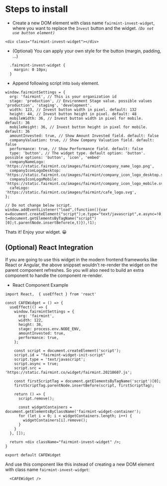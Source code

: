 # Steps to install

* Create a new DOM element with class name `fairmint-invest-widget`, where you want to replace the `Invest` button and the widget. _`(Do not use button element)`_
```
<div class="fairmint-invest-widget"></div>
```

* (Optional) You can apply your own style for the button (margin, padding, ...)
```
  .fairmint-invest-widget {
    margin: 0 10px;
  }
```

* Append following script into `body` element.

```
window.fairmintSettings = {
  org: 'fairmint', // This is your organization id
  stage: 'production', // Environment Stage value. possible values 'production', 'staging', 'development'. 
  width: 123, // Invest button width in pixel. default: 132
  height: 44, // Invest button height in pixel. default: 48
  mobileWidth: 36, // Invest button width in pixel for mobile. default: 36
  mobileHeight: 36, // Invest button height in pixel for mobile. default: 36
  amountInvested: true, // Show Amount Invested field. default: false
  companyValuation: true, // Show Company Valuation field. default: false
  performance: true, // Show Performance field. default: false
  type: 'button', // The widget type. default option: 'button'. possible options: 'button', 'icon', 'embed'
  companyNameLogo: 'https://static.fairmint.co/images/fairmint/company_name_logo.png',
  companyIconLogoDesktop: 'https://static.fairmint.co/images/fairmint/company_icon_logo_desktop.svg',
  companyIconLogoMobile: 'https://static.fairmint.co/images/fairmint/company_icon_logo_mobile.svg',
  cafeLogo: 'https://static.fairmint.co/images/fairmint/cafe_logo.svg',
};

// Do not change below script.
window.addEventListener("load",(function(){var e=document.createElement("script");e.type="text/javascript",e.async=!0,e.src="https://static.fairmint.co/widget/fairmint.20210607.js";var t=document.getElementsByTagName("script")[0];t.parentNode.insertBefore(e,t)}),!1);
```

Thats it! Enjoy your widget. 😀

## (Optional) React Integration

If you are going to use this widget in the modern frontend frameworks like React or Angular, the above snippset wouldn't re-render the widget on the parent component refreshes. So you will also need to build an extra component to handle the component re-render.

- React Component Example

```
import React,  { useEffect } from 'react'

const CAFEWidget = () => {
  useEffect(() => {
    window.fairmintSettings = {
      org: 'fairmint',
      width: 122,
      height: 36,
      stage: process.env.NODE_ENV,
      amountInvested: true,
      performance: true,
    };

    const script = document.createElement('script');
    script.id = "fairmint-widget-init-script"
    script.type = 'text/javascript';
    script.async = true;
    script.src = 'https://static.fairmint.co/widget/fairmint.20210607.js';

    const firstScriptTag = document.getElementsByTagName('script')[0];
    firstScriptTag.parentNode.insertBefore(script, firstScriptTag);

    return () => {
      script.remove();

      const widgetContainers = document.getElementsByClassName('fairmint-widget-container');
      for (let i = 0; i < widgetContainers.length; i++) {
        widgetContainers[i].remove();
      }
    }
  }, []);

  return <div className="fairmint-invest-widget" />;
}

export default CAFEWidget

```

And use this component like this instead of creating a new DOM element with class name `fairmint-invest-widget`:
```
  <CAFEWidget />
```
